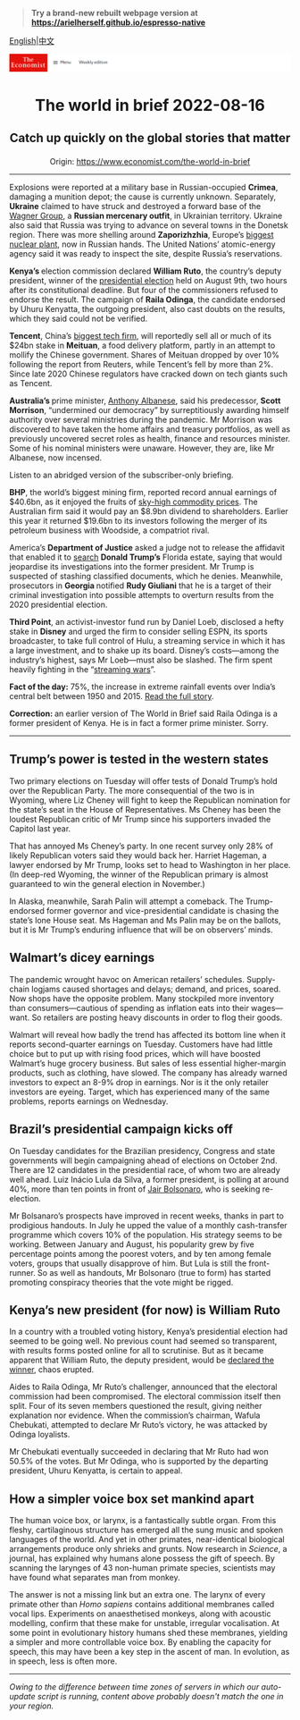 > **Try a brand-new rebuilt webpage version at https://arielherself.github.io/espresso-native**

[English](https://github.com/arielherself/espresso/blob/main/README.md)|[中文](https://github-com.translate.goog/arielherself/espresso/blob/main/README.md?_x_tr_sl=en&_x_tr_tl=zh-CN&_x_tr_hl=zh-CN&_x_tr_pto=wapp)



![The Economist](menubar.png)

# <p align="center">The world in brief 2022-08-16</p>

## <p align="center">Catch up quickly on the global stories that matter</p>

<p align="center">Origin: <a href="https://www.economist.com/the-world-in-brief">https://www.economist.com/the-world-in-brief</a><hr>

Explosions were reported at a military base in Russian-occupied <strong>Crimea</strong>, damaging a munition depot; the cause is currently unknown. Separately, <strong>Ukraine</strong> claimed to have struck and destroyed a forward base of the [Wagner Group](https://www.economist.com/the-economist-explains/2022/03/07/what-is-the-wagner-group-russias-mercenary-organisation), a <strong>Russian mercenary outfit</strong>, in Ukrainian territory. Ukraine also said that Russia was trying to advance on several towns in the Donetsk region. There was more shelling around <strong>Zaporizhzhia</strong>, Europe’s [biggest nuclear plant](https://www.economist.com/by-invitation/2022/06/16/nuclear-plants-could-become-dirty-bombs-in-ukraine-warns-serhii-plokhy), now in Russian hands. The United Nations’ atomic-energy agency said it was ready to inspect the site, despite Russia’s reservations.

<strong>Kenya’s </strong>election commission declared <strong>William Ruto</strong>, the country’s deputy president, winner of the [presidential election](https://www.economist.com/middle-east-and-africa/2022/08/15/william-ruto-is-declared-kenyas-next-president) held on August 9th, two hours after its constitutional deadline. But four of the commissioners refused to endorse the result. The campaign of <strong>Raila Odinga</strong>, the candidate endorsed by Uhuru Kenyatta, the outgoing president, also cast doubts on the results, which they said could not be verified.

<strong>Tencent</strong>, China’s [biggest tech firm](https://www.economist.com/business/2022/08/11/tencent-is-a-success-story-bedevilled-by-the-splinternet), will reportedly sell all or much of its $24bn stake in <strong>Meituan</strong>, a food delivery platform, partly in an attempt to mollify the Chinese government. Shares of Meituan dropped by over 10% following the report from Reuters, while Tencent’s fell by more than 2%. Since late 2020 Chinese regulators have cracked down on tech giants such as Tencent.

<strong>Australia’s </strong>prime minister, [Anthony Albanese](https://www.economist.com/asia/2022/05/22/what-australias-new-government-will-do), said his predecessor, <strong>Scott Morrison</strong>, “undermined our democracy” by surreptitiously awarding himself authority over several ministries during the pandemic. Mr Morrison was discovered to have taken the home affairs and treasury portfolios, as well as previously uncovered secret roles as health, finance and resources minister. Some of his nominal ministers were unaware. However, they are, like Mr Albanese, now incensed.

Listen to an abridged version of the subscriber-only briefing.

<strong>BHP</strong>, the world’s biggest mining firm, reported record annual earnings of $40.6bn, as it enjoyed the fruits of [sky-high commodity prices](https://www.economist.com/business/2021/06/26/big-miners-capital-discipline-is-good-news-for-investors). The Australian firm said it would pay an $8.9bn dividend to shareholders. Earlier this year it returned $19.6bn to its investors following the merger of its petroleum business with Woodside, a compatriot rival.

America’s <strong>Department of Justice</strong> asked a judge not to release the affidavit that enabled it to [search](https://www.economist.com/united-states/2022/08/09/an-fbi-raid-on-donald-trumps-home-ignites-a-political-firestorm) <strong>Donald Trump’s</strong> Florida estate, saying that would jeopardise its investigations into the former president. Mr Trump is suspected of stashing classified documents, which he denies. Meanwhile, prosecutors in <strong>Georgia </strong>notified <strong>Rudy Giuliani</strong> that he is a target of their criminal investigation into possible attempts to overturn results from the 2020 presidential election.

<strong>Third Point</strong>, an activist-investor fund run by Daniel Loeb, disclosed a hefty stake in <strong>Disney</strong> and urged the firm to consider selling ESPN, its sports broadcaster, to take full control of Hulu, a streaming service in which it has a large investment, and to shake up its board. Disney’s costs—among the industry’s highest, says Mr Loeb—must also be slashed. The firm spent heavily fighting in the “[streaming wars](https://www.economist.com/business/disney-netflix-apple-is-anyone-winning-the-streaming-wars/21807591)”.

<strong>Fact of the day:</strong> 75%, the increase in extreme rainfall events over India’s central belt between 1950 and 2015. [Read the full story](https://www.economist.com/the-economist-explains/2022/08/15/why-monsoon-season-will-not-solve-indias-water-crisis).

<strong>Correction: </strong>an earlier version of The World in Brief said Raila Odinga is a former president of Kenya. He is in fact a former prime minister. Sorry.

----------

## Trump’s power is tested in the western states

Two primary elections on Tuesday will offer tests of Donald Trump’s hold over the Republican Party. The more consequential of the two is in Wyoming, where Liz Cheney will fight to keep the Republican nomination for the state’s seat in the House of Representatives. Ms Cheney has been the loudest Republican critic of Mr Trump since his supporters invaded the Capitol last year.

That has annoyed Ms Cheney’s party. In one recent survey only 28% of likely Republican voters said they would back her. Harriet Hageman, a lawyer endorsed by Mr Trump, looks set to head to Washington in her place. (In deep-red Wyoming, the winner of the Republican primary is almost guaranteed to win the general election in November.)

In Alaska, meanwhile, Sarah Palin will attempt a comeback. The Trump-endorsed former governor and vice-presidential candidate is chasing the state’s lone House seat. Ms Hageman and Ms Palin may be on the ballots, but it is Mr Trump’s enduring influence that will be on observers’ minds.

## Walmart’s dicey earnings

The pandemic wrought havoc on American retailers’ schedules. Supply-chain logjams caused shortages and delays; demand, and prices, soared. Now shops have the opposite problem. Many stockpiled more inventory than consumers—cautious of spending as inflation eats into their wages—want. So retailers are posting heavy discounts in order to flog their goods.

Walmart will reveal how badly the trend has affected its bottom line when it reports second-quarter earnings on Tuesday. Customers have had little choice but to put up with rising food prices, which will have boosted Walmart’s huge grocery business. But sales of less essential higher-margin products, such as clothing, have slowed. The company has already warned investors to expect an 8-9% drop in earnings. Nor is it the only retailer investors are eyeing. Target, which has experienced many of the same problems, reports earnings on Wednesday.

## Brazil’s presidential campaign kicks off

On Tuesday candidates for the Brazilian presidency, Congress and state governments will begin campaigning ahead of elections on October 2nd. There are 12 candidates in the presidential race, of whom two are already well ahead. Luiz Inácio Lula da Silva, a former president, is polling at around 40%, more than ten points in front of [Jair Bolsonaro](https://www.economist.com/the-americas/2022/07/14/might-jair-bolsonaro-try-to-steal-brazils-election), who is seeking re-election.

Mr Bolsanaro’s prospects have improved in recent weeks, thanks in part to prodigious handouts. In July he upped the value of a monthly cash-transfer programme which covers 10% of the population. His strategy seems to be working. Between January and August, his popularity grew by five percentage points among the poorest voters, and by ten among female voters, groups that usually disapprove of him. But Lula is still the front-runner. So as well as handouts, Mr Bolsonaro (true to form) has started promoting conspiracy theories that the vote might be rigged.

## Kenya’s new president (for now) is William Ruto

In a country with a troubled voting history, Kenya’s presidential election had seemed to be going well. No previous count had seemed so transparent, with results forms posted online for all to scrutinise. But as it became apparent that William Ruto, the deputy president, would be [declared the winner](https://www.economist.com/middle-east-and-africa/2022/08/15/william-ruto-is-declared-kenyas-next-president), chaos erupted.

Aides to Raila Odinga, Mr Ruto’s challenger, announced that the electoral commission had been compromised. The electoral commission itself then split. Four of its seven members questioned the result, giving neither explanation nor evidence. When the commission’s chairman, Wafula Chebukati, attempted to declare Mr Ruto’s victory, he was attacked by Odinga loyalists.

Mr Chebukati eventually succeeded in declaring that Mr Ruto had won 50.5% of the votes. But Mr Odinga, who is supported by the departing president, Uhuru Kenyatta, is certain to appeal.

## How a simpler voice box set mankind apart

The human voice box, or larynx, is a fantastically subtle organ. From this fleshy, cartilaginous structure has emerged all the sung music and spoken languages of the world. And yet in other primates, near-identical biological arrangements produce only shrieks and grunts. Now research in <em>Science</em>, a journal, has explained why humans alone possess the gift of speech. By scanning the larynges of 43 non-human primate species, scientists may have found what separates man from monkey.

The answer is not a missing link but an extra one. The larynx of every primate other than <em>Homo sapiens</em> contains additional membranes called vocal lips. Experiments on anaesthetised monkeys, along with acoustic modelling, confirm that these make for unstable, irregular vocalisation. At some point in evolutionary history humans shed these membranes, yielding a simpler and more controllable voice box. By enabling the capacity for speech, this may have been a key step in the ascent of man. In evolution, as in speech, less is often more.

----------

*Owing to the difference between time zones of servers in which our auto-update script is running, content above probably doesn't match the one in your region.*
